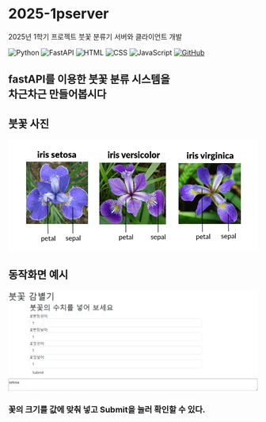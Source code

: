 # 2025-1pserver
2025년 1학기 프로젝트 붓꽃 분류기 서버와 클라이언트 개발 

![Python](https://img.shields.io/badge/python-3.10-blue?logo=python&logoColor=white)
![FastAPI](https://img.shields.io/badge/fastapi-0.112.2-green?logo=fastapi&logoColor=white)
![HTML](https://img.shields.io/badge/html-5-orange?logo=html5&logoColor=white)
![CSS](https://img.shields.io/badge/css-3-blue?logo=css3&logoColor=white)
![JavaScript](https://img.shields.io/badge/javascript-ES6-yellow?logo=javascript&logoColor=white)
[![GitHub](https://img.shields.io/badge/github-jangheon1234-black?logo=github&logoColor=white)](https://github.com/jangheon1234)

## fastAPI를 이용한 붓꽃 분류 시스템을 <br> 차근차근 만들어봅시다

## 붓꽃 사진 
![img.png](img/img.png)
## 동작화면 예시
![img_1.png](img/img_1.png)
### 꽃의 크기를 값에 맞춰 넣고 Submit을 눌러 확인할 수 있다.

